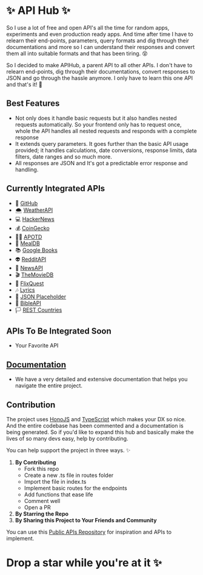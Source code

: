 # ✨ API Hub ✨

So I use a lot of free and open API's all the time for random apps, experiments and even production ready apps. And time after time I have to relearn their end-points, parameters, query formats and dig through their documentations and more so I can understand their responses and convert them all into suitable formats and that has been tiring. 😵

So I decided to make APIHub, a parent API to all other APIs. I don't have to relearn end-points, dig through their documentations, convert responses to JSON and go through the hassle anymore. I only have to learn this one API and that's it! 🥳

## Best Features

- Not only does it handle basic requests but it also handles nested requests automatically. So your frontend only has to request once, whole the API handles all nested requests and responds with a complete response
- It extends query parameters. It goes further than the basic API usage provided; it handles calculations, date conversions, response limits, data filters, date ranges and so much more.
- All responses are JSON and It's got a predictable error response and handling.

## Currently Integrated APIs

- 🐙 [GitHub](https://api.github.com/)
- 🌨 [WeatherAPI](https://api.weatherapi.com/)
- 💻 [HackerNews](https://hacker-news.firebaseio.com/)
- 💰 [CoinGecko](https://api.coingecko.com/)
- 👩‍🚀 [APOTD](https://api.nasa.gov/)
- 🥙 [MealDB](https://themealdb.com)
- 📚 [Google Books](https://www.googleapis.com)
- 👽 [RedditAPI](https://www.reddit.com)
- 📰 [NewsAPI](https://newsapi.org)
- 🎬 [TheMovieDB](https://api.themoviedb.org)
- 🍿 [FlixQuest](https://flixquest-api.vercel.app)
- 🎶 [Lyrics](https://api.lyrics.ovh)
- 👤 [JSON Placeholder](https://jsonplaceholder.typicode.com)
- :book: [BibleAPI](https://rapidapi.com/ajith/api/holy-bible/)
- 🏳️ [REST Countries](https://restcountries.com)

## APIs To Be Integrated Soon

- Your Favorite API

## [Documentation](https://apihub-seven.vercel.app/)

- We have a very detailed and extensive documentation that helps you navigate the entire project.

## Contribution

The project uses [HonoJS](https://hono.dev/) and [TypeScript](https://www.typescriptlang.org/) which makes your DX so nice. And the entire codebase has been commented and a documentation is being generated. So if you'd like to expand this hub and basically make the lives of so many devs easy, help by contributing.

You can help support the project in three ways. ✨

1. **By Contributing**
   - Fork this repo
   - Create a new .ts file in routes folder
   - Import the file in index.ts
   - Implement basic routes for the endpoints
   - Add functions that ease life
   - Comment well
   - Open a PR
1. **By Starring the Repo**
1. **By Sharing this Project to Your Friends and Community**

You can use this [Public APIs Repository](https://github.com/public-apis/public-apis) for inspiration and APIs to implement.

# Drop a star while you're at it ✨
